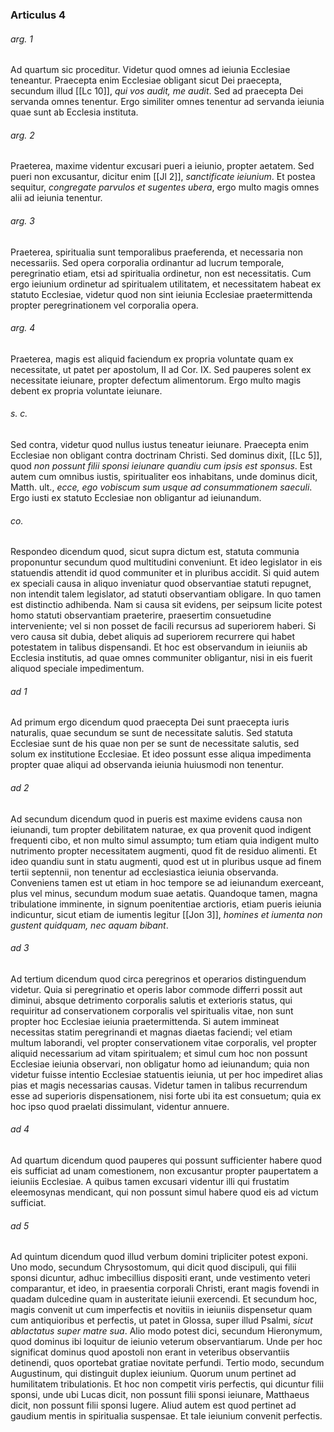 ### Articulus 4

###### arg. 1
Ad quartum sic proceditur. Videtur quod omnes ad ieiunia Ecclesiae teneantur. Praecepta enim Ecclesiae obligant sicut Dei praecepta, secundum illud [[Lc 10]], *qui vos audit, me audit*. Sed ad praecepta Dei servanda omnes tenentur. Ergo similiter omnes tenentur ad servanda ieiunia quae sunt ab Ecclesia instituta.

###### arg. 2
Praeterea, maxime videntur excusari pueri a ieiunio, propter aetatem. Sed pueri non excusantur, dicitur enim [[Jl 2]], *sanctificate ieiunium*. Et postea sequitur, *congregate parvulos et sugentes ubera*, ergo multo magis omnes alii ad ieiunia tenentur.

###### arg. 3
Praeterea, spiritualia sunt temporalibus praeferenda, et necessaria non necessariis. Sed opera corporalia ordinantur ad lucrum temporale, peregrinatio etiam, etsi ad spiritualia ordinetur, non est necessitatis. Cum ergo ieiunium ordinetur ad spiritualem utilitatem, et necessitatem habeat ex statuto Ecclesiae, videtur quod non sint ieiunia Ecclesiae praetermittenda propter peregrinationem vel corporalia opera.

###### arg. 4
Praeterea, magis est aliquid faciendum ex propria voluntate quam ex necessitate, ut patet per apostolum, II ad Cor. IX. Sed pauperes solent ex necessitate ieiunare, propter defectum alimentorum. Ergo multo magis debent ex propria voluntate ieiunare.

###### s. c.
Sed contra, videtur quod nullus iustus teneatur ieiunare. Praecepta enim Ecclesiae non obligant contra doctrinam Christi. Sed dominus dixit, [[Lc 5]], quod *non possunt filii sponsi ieiunare quandiu cum ipsis est sponsus*. Est autem cum omnibus iustis, spiritualiter eos inhabitans, unde dominus dicit, Matth. ult., *ecce, ego vobiscum sum usque ad consummationem saeculi*. Ergo iusti ex statuto Ecclesiae non obligantur ad ieiunandum.

###### co.
Respondeo dicendum quod, sicut supra dictum est, statuta communia proponuntur secundum quod multitudini conveniunt. Et ideo legislator in eis statuendis attendit id quod communiter et in pluribus accidit. Si quid autem ex speciali causa in aliquo inveniatur quod observantiae statuti repugnet, non intendit talem legislator, ad statuti observantiam obligare. In quo tamen est distinctio adhibenda. Nam si causa sit evidens, per seipsum licite potest homo statuti observantiam praeterire, praesertim consuetudine interveniente; vel si non posset de facili recursus ad superiorem haberi. Si vero causa sit dubia, debet aliquis ad superiorem recurrere qui habet potestatem in talibus dispensandi. Et hoc est observandum in ieiuniis ab Ecclesia institutis, ad quae omnes communiter obligantur, nisi in eis fuerit aliquod speciale impedimentum.

###### ad 1
Ad primum ergo dicendum quod praecepta Dei sunt praecepta iuris naturalis, quae secundum se sunt de necessitate salutis. Sed statuta Ecclesiae sunt de his quae non per se sunt de necessitate salutis, sed solum ex institutione Ecclesiae. Et ideo possunt esse aliqua impedimenta propter quae aliqui ad observanda ieiunia huiusmodi non tenentur.

###### ad 2
Ad secundum dicendum quod in pueris est maxime evidens causa non ieiunandi, tum propter debilitatem naturae, ex qua provenit quod indigent frequenti cibo, et non multo simul assumpto; tum etiam quia indigent multo nutrimento propter necessitatem augmenti, quod fit de residuo alimenti. Et ideo quandiu sunt in statu augmenti, quod est ut in pluribus usque ad finem tertii septennii, non tenentur ad ecclesiastica ieiunia observanda. Conveniens tamen est ut etiam in hoc tempore se ad ieiunandum exerceant, plus vel minus, secundum modum suae aetatis. Quandoque tamen, magna tribulatione imminente, in signum poenitentiae arctioris, etiam pueris ieiunia indicuntur, sicut etiam de iumentis legitur [[Jon 3]], *homines et iumenta non gustent quidquam, nec aquam bibant*.

###### ad 3
Ad tertium dicendum quod circa peregrinos et operarios distinguendum videtur. Quia si peregrinatio et operis labor commode differri possit aut diminui, absque detrimento corporalis salutis et exterioris status, qui requiritur ad conservationem corporalis vel spiritualis vitae, non sunt propter hoc Ecclesiae ieiunia praetermittenda. Si autem immineat necessitas statim peregrinandi et magnas diaetas faciendi; vel etiam multum laborandi, vel propter conservationem vitae corporalis, vel propter aliquid necessarium ad vitam spiritualem; et simul cum hoc non possunt Ecclesiae ieiunia observari, non obligatur homo ad ieiunandum; quia non videtur fuisse intentio Ecclesiae statuentis ieiunia, ut per hoc impediret alias pias et magis necessarias causas. Videtur tamen in talibus recurrendum esse ad superioris dispensationem, nisi forte ubi ita est consuetum; quia ex hoc ipso quod praelati dissimulant, videntur annuere.

###### ad 4
Ad quartum dicendum quod pauperes qui possunt sufficienter habere quod eis sufficiat ad unam comestionem, non excusantur propter paupertatem a ieiuniis Ecclesiae. A quibus tamen excusari videntur illi qui frustatim eleemosynas mendicant, qui non possunt simul habere quod eis ad victum sufficiat.

###### ad 5
Ad quintum dicendum quod illud verbum domini tripliciter potest exponi. Uno modo, secundum Chrysostomum, qui dicit quod discipuli, qui filii sponsi dicuntur, adhuc imbecillius dispositi erant, unde vestimento veteri comparantur, et ideo, in praesentia corporali Christi, erant magis fovendi in quadam dulcedine quam in austeritate ieiunii exercendi. Et secundum hoc, magis convenit ut cum imperfectis et novitiis in ieiuniis dispensetur quam cum antiquioribus et perfectis, ut patet in Glossa, super illud Psalmi, *sicut ablactatus super matre sua*. Alio modo potest dici, secundum Hieronymum, quod dominus ibi loquitur de ieiunio veterum observantiarum. Unde per hoc significat dominus quod apostoli non erant in veteribus observantiis detinendi, quos oportebat gratiae novitate perfundi. Tertio modo, secundum Augustinum, qui distinguit duplex ieiunium. Quorum unum pertinet ad humilitatem tribulationis. Et hoc non competit viris perfectis, qui dicuntur filii sponsi, unde ubi Lucas dicit, non possunt filii sponsi ieiunare, Matthaeus dicit, non possunt filii sponsi lugere. Aliud autem est quod pertinet ad gaudium mentis in spiritualia suspensae. Et tale ieiunium convenit perfectis.

